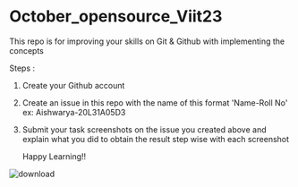 # October_opensource_Viit23
This repo is for improving your skills on Git &amp; Github with implementing the concepts

Steps :
1) Create your Github account
2) Create an issue in this repo with the name of this format 'Name-Roll No'
   ex: Aishwarya-20L31A05D3
3) Submit your task screenshots on the issue you created above and explain what you did to obtain the result step wise with each screenshot

   Happy Learning!!


   
![download](https://github.com/yaswanthkarri2004/October_opensource_Viit23/assets/86220632/d1b32214-29be-40e5-966f-64718ea37d9a)
